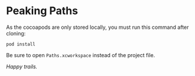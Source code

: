 # Peaking Paths

As the cocoapods are only stored locally, you must run this command after cloning:

`` pod install ``

Be sure to open `` Paths.xcworkspace `` instead of the project file.

*Happy trails.*
